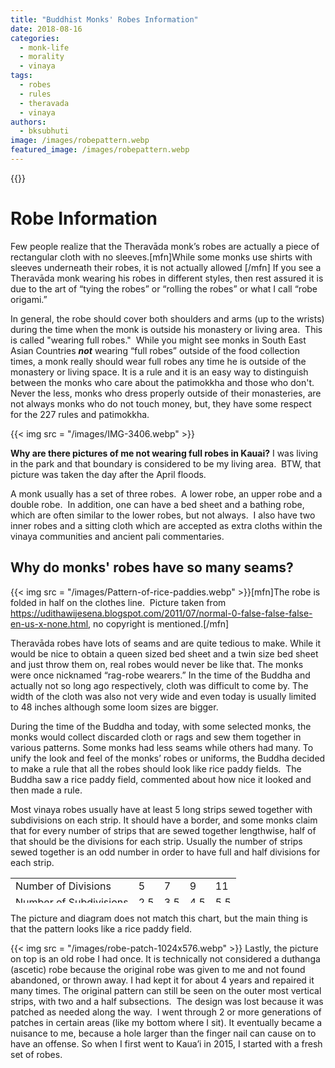 ```yaml
---
title: "Buddhist Monks' Robes Information"
date: 2018-08-16
categories: 
  - monk-life
  - morality
  - vinaya
tags: 
  - robes
  - rules
  - theravada
  - vinaya
authors: 
  - bksubhuti
image: /images/robepattern.webp
featured_image: /images/robepattern.webp
---
```


{{<image-with-caption src="/images/robepattern.webp" caption="Sewing pattern from BMC 1 (creative-commons, Thanissaro Bhikkhu)">}}

# Robe Information

Few people realize that the Theravāda monk’s robes are actually a piece of rectangular cloth with no sleeves.\[mfn\]While some monks use shirts with sleeves underneath their robes, it is not actually allowed \[/mfn\] If you see a Theravāda monk wearing his robes in different styles, then rest assured it is due to the art of “tying the robes” or “rolling the robes” or what I call “robe origami.”

In general, the robe should cover both shoulders and arms (up to the wrists) during the time when the monk is outside his monastery or living area.  This is called "wearing full robes."  While you might see monks in South East Asian Countries **_not_** wearing “full robes” outside of the food collection times, a monk really should wear full robes any time he is outside of the monastery or living space. It is a rule and it is an easy way to distinguish between the monks who care about the patimokkha and those who don't.  Never the less, monks who dress properly outside of their monasteries, are not always monks who do not touch money, but, they have some respect for the 227 rules and patimokkha.

{{< img src = "/images/IMG-3406.webp" >}}

**Why are there pictures of me not wearing full robes in Kauai?** I was living in the park and that boundary is considered to be my living area.  BTW, that picture was taken the day after the April floods.

A monk usually has a set of three robes.  A lower robe, an upper robe and a double robe.  In addition, one can have a bed sheet and a bathing robe, which are often similar to the lower robes, but not always.  I also have two inner robes and a sitting cloth which are accepted as extra cloths within the vinaya communities and ancient pali commentaries.

## Why do monks' robes have so many seams?

{{< img src = "/images/Pattern-of-rice-paddies.webp" >}}\[mfn\]The robe is folded in half on the clothes line.  Picture taken from https://udithawijesena.blogspot.com/2011/07/normal-0-false-false-false-en-us-x-none.html, no copyright is mentioned.\[/mfn\]

Theravāda robes have lots of seams and are quite tedious to make. While it would be nice to obtain a queen sized bed sheet and a twin size bed sheet and just throw them on, real robes would never be like that. The monks were once nicknamed “rag-robe wearers.” In the time of the Buddha and actually not so long ago respectively, cloth was difficult to come by. The width of the cloth was also not very wide and even today is usually limited to 48 inches although some loom sizes are bigger.

During the time of the Buddha and today, with some selected monks, the monks would collect discarded cloth or rags and sew them together in various patterns. Some monks had less seams while others had many. To unify the look and feel of the monks’ robes or uniforms, the Buddha decided to make a rule that all the robes should look like rice paddy fields.  The Buddha saw a rice paddy field, commented about how nice it looked and then made a rule.

Most vinaya robes usually have at least 5 long strips sewed together with subdivisions on each strip. It should have a border, and some monks claim that for every number of strips that are sewed together lengthwise, half of that should be the divisions for each strip. Usually the number of strips sewed together is an odd number in order to have full and half divisions for each strip.

<table style="height: 40px;" width="491"><tbody><tr><td>Number of Divisions</td><td>5</td><td>7</td><td>9</td><td>11</td></tr><tr><td>Number of Subdivisions</td><td>2.5</td><td>3.5</td><td>4.5</td><td>5.5</td></tr></tbody></table>

The picture and diagram does not match this chart, but the main thing is that the pattern looks like a rice paddy field.

{{< img src = "/images/robe-patch-1024x576.webp" >}} Lastly, the picture on top is an old robe I had once. It is technically not considered a duthanga (ascetic) robe because the original robe was given to me and not found abandoned, or thrown away. I had kept it for about 4 years and repaired it many times. The original pattern can still be seen on the outer most vertical strips, with two and a half subsections.  The design was lost because it was patched as needed along the way.  I went through 2 or more generations of patches in certain areas (like my bottom where I sit). It eventually became a nuisance to me, because a hole larger than the finger nail can cause on to have an offense. So when I first went to Kaua’i in 2015, I started with a fresh set of robes.
